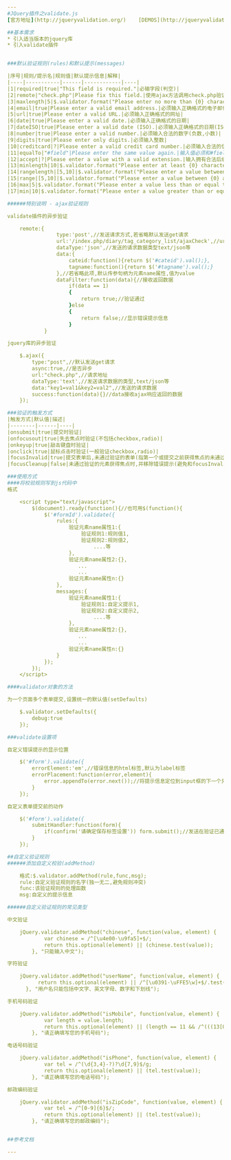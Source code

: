 ```yaml
---
#JQuery插件之validate.js
[官方地址](http://jqueryvalidation.org/)    [DEMOS](http://jqueryvalidation.org/files/demo/)

##基本需求
* 引入适当版本的jquery库
* 引入validate插件


###默认验证规则(rules)和默认提示(messages)

|序号|规则/提示名|规则值|默认提示信息|解释|
|----|-----------|------|------------|----|
|1|required|true|"This field is required."|必输字段(判空)|
|2|remote|"check.php"|Please fix this field.|使用ajax方法调用check.php验证输入值|
|3|maxlength|5|$.validator.format("Please enter no more than {0} characters.")|输入长度最多是5的字符串(汉字算一个字符)|
|4|email|true|Please enter a valid email address.|必须输入正确格式的电子邮件|
|5|url|true|Please enter a valid URL.|必须输入正确格式的网址|
|6|date|true|Please enter a valid date.|必须输入正确格式的日期|
|7|dateISO|true|Please enter a valid date (ISO).|必须输入正确格式的日期(ISO)，例如：2014-05-07，2014/05/07 只验证格式，不验证有效性|
|8|number|true|Please enter a valid number.|必须输入合法的数字(负数,小数)|
|9|digits|true|Please enter only digits.|必须输入整数|
|10|creditcard|?|Please enter a valid credit card number.|必须输入合法的信用卡号|
|11|equalTo|"#field"|Please enter the same value again.|输入值必须和#field相同|
|12|accept|?|Please enter a value with a valid extension.|输入拥有合法后缀名的字符串(上传文件的后缀)|
|13|minlength|10|$.validator.format("Please enter at least {0} characters.")|输入长度最小是10的字符串(汉字算一个字符)|
|14|rangelength|[5,10]|$.validator.format("Please enter a value between {0} and {1} characters long.")|输入长度必须介于 5 和 10 之间的字符串")(汉字算一个字符)|
|15|range|[5,10]|$.validator.format("Please enter a value between {0} and {1}.")|输入值必须介于 5 和 10 之间|
|16|max|5|$.validator.format("Please enter a value less than or equal to {0}.")|输入值不能大于5|
|17|min|10|$.validator.format("Please enter a value greater than or equal to {0}.")|输入值不能小于10|

######特别说明 - ajax验证规则

validate插件的异步验证

    remote:{
                type:'post',//发送请求方式,若省略默认发送get请求
                url:'/index.php/diary/tag_category_list/ajaxCheck',//url地址
                dataType:'json',//发送的请求数据类型text/json等
                data:{
                    cateid:function(){return $('#cateid').val();},
                    tagname:function(){return $('#tagname').val();}
                },//若省略此项,默认传参句柄为元素name属性,值为value
                dataFilter:function(data){//接收返回数据
                    if(data == 1)
                    {
                        return true;//验证通过
                    }else
                    {
                        return false;//显示错误提示信息
                    }
            }

jquery库的异步验证

    $.ajax({
        type:"post",//默认发送get请求
        async:true,//是否异步
        url:"check.php",//请求地址
        dataType:'text',//发送请求数据的类型,text/json等
        data:"key1=val1&key2=val2",//发送的请求数据
        success:function(data){}//data接收ajax响应返回的数据
    });

###验证的触发方式
|触发方式|默认值|描述|
|--------|------|----|
|onsubmit|true|提交时验证|
|onfocusout|true|失去焦点时验证(不包括checkbox,radio)|
|onkeyup|true|敲击键盘时验证|
|onclick|true|鼠标点击时验证(一般验证checkbox,radio)|
|focusInvalid|true|提交表单后,未通过验证的表单(指第一个或提交之前获得焦点的未通过验证的表单)会获得焦点|
|focusCleanup|false|未通过验证的元素获得焦点时,并移除错误提示(避免和focusInvalid一起使用)|

###使用方式
####将校验规则写到js代码中
格式

    <script type="text/javascript">
        $(document).ready(function(){//也可用$(function(){
            $('#formId').validate({
                rules:{
                    验证元素name属性1:{
                        验证规则1:规则值1,
                        验证规则2:规则值2,
                            ....等
                    },
                    验证元素name属性2:{},
                       ...
                       ...
                    验证元素name属性n:{}
                },
                messages:{
                    验证元素name属性1:{
                        验证规则1:自定义提示1,
                        验证规则2:自定义提示2,
                            ....等
                    },
                    验证元素name属性2:{},
                       ...
                       ...
                    验证元素name属性n:{}
                }
            });
        });
    </script>

####validator对象的方法

为一个页面多个表单提交,设置统一的默认值(setDefaults)

    $.validator.setDefaults({
        debug:true
    });

###validate设置项

自定义错误提示的显示位置

    $('#form').validate({
        errorElement:'em',//错误信息的html标签,默认为label标签
        errorPlacement:function(error,element){
            error.appendTo(error.next());//将提示信息定位到input框的下一个兄弟元素(DOM)
        }
    });

自定义表单提交前的动作

    $('#form').validate({
        submitHandler:function(form){
            if(confirm('请确定保存标签设置')) form.submit();//发送在验证已通过之后,弹出确认框,决定是否执行提交表单操作
        }
    });

##自定义验证规则
######添加自定义校验(addMethod)

    格式:$.validator.addMethod(rule,func,msg);
    rule:自定义验证规则的名字(独一无二,避免规则冲突)
    func:该验证规则的处理函数
    msg:自定义的提示信息

######自定义验证规则的常见类型

中文验证

    jQuery.validator.addMethod("chinese", function(value, element) {
            var chinese = /^[\u4e00-\u9fa5]+$/;
            return this.optional(element) || (chinese.test(value));
        }, "只能输入中文");

字符验证

    jQuery.validator.addMethod("userName", function(value, element) {
          return this.optional(element) || /^[\u0391-\uFFE5\w]+$/.test(value);
      }, "用户名只能包括中文字、英文字母、数字和下划线");

手机号码验证

    jQuery.validator.addMethod("isMobile", function(value, element) {
            var length = value.length;
            return this.optional(element) || (length == 11 && /^(((13[0-9]{1})|(15[0-9]{1}))+\d{8})$/.test(value));
        }, "请正确填写您的手机号码");

电话号码验证

    jQuery.validator.addMethod("isPhone", function(value, element) {
            var tel = /^(\d{3,4}-?)?\d{7,9}$/g;
            return this.optional(element) || (tel.test(value));
        }, "请正确填写您的电话号码");

邮政编码验证

    jQuery.validator.addMethod("isZipCode", function(value, element) {
            var tel = /^[0-9]{6}$/;
            return this.optional(element) || (tel.test(value));
        }, "请正确填写您的邮政编码");


##参考文档

---
```

